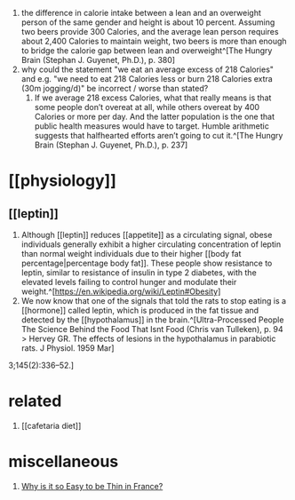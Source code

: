 1. the difference in calorie intake between a lean and an overweight person of the same gender and height is about 10 percent. Assuming two beers provide 300 Calories, and the average lean person requires about 2,400 Calories to maintain weight, two beers is more than enough to bridge the calorie gap between lean and overweight^[The Hungry Brain (Stephan J. Guyenet, Ph.D.), p. 380]
2. why could the statement "we eat an average excess of 218 Calories" and e.g. "we need to eat 218 Calories less or burn 218 Calories extra (30m jogging/d)" be incorrect / worse than stated?
	1. If we average 218 excess Calories, what that really means is that some people don’t overeat at all, while others overeat by 400 Calories or more per day. And the latter population is the one that public health measures would have to target. Humble arithmetic suggests that halfhearted efforts aren’t going to cut it.^[The Hungry Brain (Stephan J. Guyenet, Ph.D.), p. 237]

# [[physiology]]
## [[leptin]]
1. Although [[leptin]] reduces [[appetite]] as a circulating signal, obese individuals generally exhibit a higher circulating concentration of leptin than normal weight individuals due to their higher [[body fat percentage|percentage body fat]]. These people show resistance to leptin, similar to resistance of insulin in type 2 diabetes, with the elevated levels failing to control hunger and modulate their weight.^[https://en.wikipedia.org/wiki/Leptin#Obesity]
2. We now know that one of the signals that told the rats to stop eating is a [[hormone]] called leptin, which is produced in the fat tissue and detected by the [[hypothalamus]] in the brain.^[Ultra-Processed People The Science Behind the Food That Isnt Food (Chris van Tulleken), p. 94 > Hervey GR. The effects of lesions in the hypothalamus in parabiotic rats. J Physiol. 1959 Mar]

3;145(2):336–52.]

# related
1. [[cafetaria diet]]

# miscellaneous
1. [Why is it so Easy to be Thin in France?](https://www.youtube.com/watch?v=sHKXlAnVgo8)
